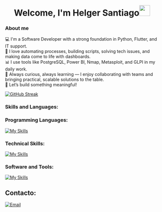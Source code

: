 <h1 align="center"><b>Welcome, I'm Helger Santiago</b><img src="https://media.giphy.com/media/hvRJCLFzcasrR4ia7z/giphy.gif" width="35"></h1>
<h3><b>About me</b></h3>
<p>
💻 I'm a Software Developer with a strong foundation in Python, Flutter, and IT support. <br>
🔧 I love automating processes, building scripts, solving tech issues, and making data come to life with dashboards. <br>
📊 I use tools like PostgreSQL, Power BI, Nmap, Metasploit, and GLPI in my daily work. <br>
🌱 Always curious, always learning — I enjoy collaborating with teams and bringing practical, scalable solutions to the table. <br>
🚀 Let’s build something meaningful!
</p>

[![GitHub Streak](https://streak-stats.demolab.com?user=SePuLvEdA22&theme=highcontrast&border_radius=7&hide_border=true&exclude_days=Sun%2CSat&card_width=467)](#)

### Skills and Languages:

### Programming Languages:
[![My Skills](https://skillicons.dev/icons?i=py,html,css,javascript,bash,php,dart,sql&perline=4)](https://skillicons.dev)
  
### Technical Skills:
[![My Skills](https://skillicons.dev/icons?i=git,github,kali,flutter,postgres&perline=9)](https://skillicons.dev)

### Software and Tools:
[![My Skills](https://skillicons.dev/icons?i=obsidian,postman,pycharm,vscode,&perline=9)](https://skillicons.dev)

<h2>Contacto:</h2>
<a href="mailto:hj.santiago.sepulveda@gmail.com"><img alt="Email" src="https://img.shields.io/badge/Email-hj.santiago.sepulveda@gmail.com-blue?style=flat-square&logo=gmail"></a>

<!--
**SePuLvEdA22/SePuLvEdA22** is a ✨ _special_ ✨ repository because its `README.md` (this file) appears on your GitHub profile.

Here are some ideas to get you started:

- 🔭 I’m currently working on ...
- 🌱 I’m currently learning ...
- 👯 I’m looking to collaborate on ...
- 🤔 I’m looking for help with ...
- 💬 Ask me about ...
- 📫 How to reach me: ...
- 😄 Pronouns: ...
- ⚡ Fun fact: ...
-->
